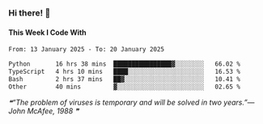 ### Hi there! 👋

#### This Week I Code With
<!--START_SECTION:waka-->

```txt
From: 13 January 2025 - To: 20 January 2025

Python       16 hrs 38 mins  ████████████████▓░░░░░░░░   66.02 %
TypeScript   4 hrs 10 mins   ████░░░░░░░░░░░░░░░░░░░░░   16.53 %
Bash         2 hrs 37 mins   ██▓░░░░░░░░░░░░░░░░░░░░░░   10.41 %
Other        40 mins         ▓░░░░░░░░░░░░░░░░░░░░░░░░   02.65 %
```

<!--END_SECTION:waka-->

<!--STARTS_HERE_QUOTE_README-->
<i>❝“The problem of viruses is temporary and will be solved in two years.”— John McAfee, 1988  ❞</i>
<!--ENDS_HERE_QUOTE_README-->
